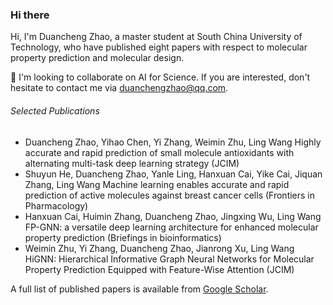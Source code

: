 ### Hi there 

Hi, I'm Duancheng Zhao, a master student at South China University of Technology, who have published eight papers with respect to molecular property prediction and molecular design.

💞 I'm looking to collaborate on AI for Science. If you are interested, don't hesitate to contact me via duanchengzhao@qq.com.


###### Selected Publications
* Duancheng Zhao, Yihao Chen, Yi Zhang, Weimin Zhu, Ling Wang Highly accurate and rapid prediction of small molecule antioxidants with alternating multi-task deep learning strategy (JCIM)
* Shuyun He, Duancheng Zhao, Yanle Ling, Hanxuan Cai, Yike Cai, Jiquan Zhang, Ling Wang Machine learning enables accurate and rapid prediction of active molecules against breast cancer cells (Frontiers in Pharmacology)
* Hanxuan Cai, Huimin Zhang, Duancheng Zhao, Jingxing Wu, Ling Wang FP-GNN: a versatile deep learning architecture for enhanced molecular property prediction (Briefings in bioinformatics)
* Weimin Zhu, Yi Zhang, Duancheng Zhao, Jianrong Xu, Ling Wang HiGNN: Hierarchical Informative Graph Neural Networks for Molecular Property Prediction Equipped with Feature-Wise Attention (JCIM)


A full list of published papers is available from [Google Scholar](https://scholar.google.com/citations?user=phd6uAUAAAAJ).
